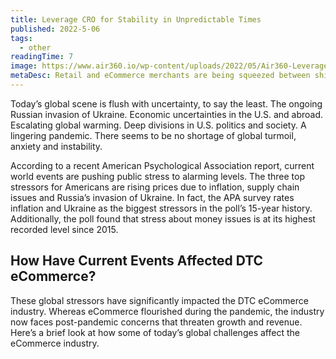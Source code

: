 ```yaml
---
title: Leverage CRO for Stability in Unpredictable Times
published: 2022-5-06
tags: 
  - other
readingTime: 7
image: https://www.air360.io/wp-content/uploads/2022/05/Air360-Leverage-CRO-e1661920168596-1024x543.jpeg
metaDesc: Retail and eCommerce merchants are being squeezed between shifting customer demands and supply chain headaches. One way to steady the ship is to leverage CRO tools to make sure your online experience is top-notch.
---
```


Today’s global scene is flush with uncertainty, to say the least. The ongoing Russian invasion of Ukraine. Economic uncertainties in the U.S. and abroad. Escalating global warming. Deep divisions in U.S. politics and society. A lingering pandemic. There seems to be no shortage of global turmoil, anxiety and instability.

According to a recent American Psychological Association report, current world events are pushing public stress to alarming levels. The three top stressors for Americans are rising prices due to inflation, supply chain issues and Russia’s invasion of Ukraine. In fact, the APA survey rates inflation and Ukraine as the biggest stressors in the poll’s 15-year history. Additionally, the poll found that stress about money issues is at its highest recorded level since 2015.

## How Have Current Events Affected DTC eCommerce?
These global stressors have significantly impacted the DTC eCommerce industry. Whereas eCommerce flourished during the pandemic, the industry now faces post-pandemic concerns that threaten growth and revenue. Here’s a brief look at how some of today’s global challenges affect the eCommerce industry.

